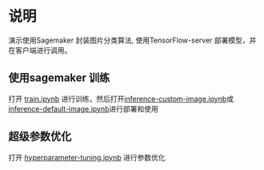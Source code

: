 # 说明

演示使用Sagemaker 封装图片分类算法, 使用TensorFlow-server 部署模型，并在客户端进行调用。 


## 使用sagemaker 训练

打开 [train.ipynb](train.ipynb) 进行训练，然后打开[inference-custom-image.ipynb](inference-custom-image.ipynb)或[inference-default-image.ipynb](inference-default-image.ipynb)进行部署和使用

## 超级参数优化
打开 [hyperparameter-tuning.ipynb](hyperparameter-tuning.ipynb) 进行参数优化